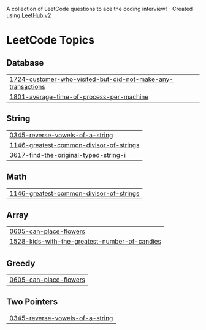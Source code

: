 A collection of LeetCode questions to ace the coding interview! - Created using [LeetHub v2](https://github.com/arunbhardwaj/LeetHub-2.0)
<!---LeetCode Topics Start-->
# LeetCode Topics
## Database
|  |
| ------- |
| [1724-customer-who-visited-but-did-not-make-any-transactions](https://github.com/shubhamkrcodes/Code-Challenges/tree/master/1724-customer-who-visited-but-did-not-make-any-transactions) |
| [1801-average-time-of-process-per-machine](https://github.com/shubhamkrcodes/Code-Challenges/tree/master/1801-average-time-of-process-per-machine) |
## String
|  |
| ------- |
| [0345-reverse-vowels-of-a-string](https://github.com/shubhamkrcodes/Code-Challenges/tree/master/0345-reverse-vowels-of-a-string) |
| [1146-greatest-common-divisor-of-strings](https://github.com/shubhamkrcodes/Code-Challenges/tree/master/1146-greatest-common-divisor-of-strings) |
| [3617-find-the-original-typed-string-i](https://github.com/shubhamkrcodes/Code-Challenges/tree/master/3617-find-the-original-typed-string-i) |
## Math
|  |
| ------- |
| [1146-greatest-common-divisor-of-strings](https://github.com/shubhamkrcodes/Code-Challenges/tree/master/1146-greatest-common-divisor-of-strings) |
## Array
|  |
| ------- |
| [0605-can-place-flowers](https://github.com/shubhamkrcodes/Code-Challenges/tree/master/0605-can-place-flowers) |
| [1528-kids-with-the-greatest-number-of-candies](https://github.com/shubhamkrcodes/Code-Challenges/tree/master/1528-kids-with-the-greatest-number-of-candies) |
## Greedy
|  |
| ------- |
| [0605-can-place-flowers](https://github.com/shubhamkrcodes/Code-Challenges/tree/master/0605-can-place-flowers) |
## Two Pointers
|  |
| ------- |
| [0345-reverse-vowels-of-a-string](https://github.com/shubhamkrcodes/Code-Challenges/tree/master/0345-reverse-vowels-of-a-string) |
<!---LeetCode Topics End-->